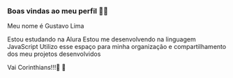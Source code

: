 ### Boas vindas ao meu perfil 💙💙
Meu nome é Gustavo Lima

Estou estudando na Alura
Estou me desenvolvendo na linguagem JavaScript
Utilizo esse espaço para minha organização e compartilhamento dos meu projetos desenvolvidos

Vai Corinthians!!!🖤 🤍
<!--
**gustavolima3a/gustavolima3a** is a ✨ _special_ ✨ repository because its `README.md` (this file) appears on your GitHub profile.

Here are some ideas to get you started:

- 🔭 I’m currently working on ...
- 🌱 I’m currently learning ...
- 👯 I’m looking to collaborate on ...
- 🤔 I’m looking for help with ...
- 💬 Ask me about ...
- 📫 How to reach me: ...
- 😄 Pronouns: ...
- ⚡ Fun fact: ...
-->
